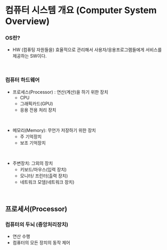 # 컴퓨터 시스템 개요 (Computer System Overview)

### OS란?
- HW (컴퓨팅 자원들을) 효율적으로 관리해서 사용자/응용프로그램들에게 서비스를 제공하는 SW이다.

</br>

### 컴퓨터 하드웨어
- 프로세스(Processor) : 연산(계산)을 하기 위한 장치
  - CPU
  - 그래픽카드(GPU)
  - 응용 전용 처리 장치

</br>

- 메모리(Memory): 무언가 저장하기 위한 장치
  - 주 기억장치
  - 보조 기억장치

</br>

- 주변장치: 그외의 장치
  - 키보드/마우스(입력 장치)
  - 모니터/ 프린터(출력 장치)
  - 네트워크 모뎀(네트워크 장치)
 
</br>

## 프로세서(Processor)
### 컴퓨터의 두뇌 (중앙처리장치)
- 연산 수행
- 컴퓨터의 모든 장치의 동작 제어
